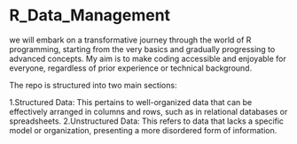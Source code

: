 # R_Data_Management

we will embark on a transformative journey through the world of R programming, starting from the very basics and gradually progressing to advanced concepts. My aim is to make coding 
accessible and enjoyable for everyone, regardless of prior experience or technical background.

The repo is structured into two main sections:

1.Structured Data: This pertains to well-organized data that can be effectively arranged in columns and rows, such as in relational databases or spreadsheets.
2.Unstructured Data: This refers to data that lacks a specific model or organization, presenting a more disordered form of information.

